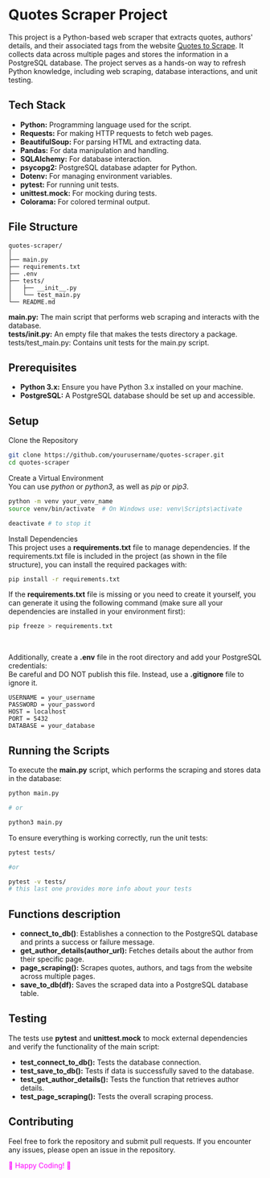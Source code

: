
# Quotes Scraper Project
This project is a Python-based web scraper that extracts quotes, authors' details, and their associated tags from the website [Quotes to Scrape](https://quotes.toscrape.com/). It collects data across multiple pages and stores the information in a PostgreSQL database. The project serves as a hands-on way to refresh Python knowledge, including web scraping, database interactions, and unit testing.

## Tech Stack
- **Python:** Programming language used for the script.
- **Requests:** For making HTTP requests to fetch web pages.
- **BeautifulSoup:** For parsing HTML and extracting data.
- **Pandas:** For data manipulation and handling.
- **SQLAlchemy:** For database interaction.
- **psycopg2:** PostgreSQL database adapter for Python.
- **Dotenv:** For managing environment variables.
- **pytest:** For running unit tests.
- **unittest.mock:** For mocking during tests.
- **Colorama:** For colored terminal output.


## File Structure

```plaintext
quotes-scraper/
│
├── main.py
├── requirements.txt
├── .env
├── tests/
│   ├── __init__.py
│   └── test_main.py
└── README.md
```

**main.py:** The main script that performs web scraping and interacts with the database.
<br>
**tests/__init__.py:** An empty file that makes the tests directory a package.
tests/test_main.py: Contains unit tests for the main.py script.

## Prerequisites
- **Python 3.x:** Ensure you have Python 3.x installed on your machine.
- **PostgreSQL:** A PostgreSQL database should be set up and accessible.

## Setup
Clone the Repository
```bash
git clone https://github.com/yourusername/quotes-scraper.git
cd quotes-scraper
```
Create a Virtual Environment
<br>
You can use *python* or *python3*, as well as *pip* or *pip3*.

```bash
python -m venv your_venv_name
source venv/bin/activate  # On Windows use: venv\Scripts\activate

deactivate # to stop it
```

Install Dependencies
<br>
This project uses a **requirements.txt** file to manage dependencies. If the requirements.txt file is included in the project (as shown in the file structure), you can install the required packages with:

```bash
pip install -r requirements.txt
```

If the **requirements.txt** file is missing or you need to create it yourself, you can generate it using the following command (make sure all your dependencies are installed in your environment first):

```bash
pip freeze > requirements.txt
```



<br>

Additionally, create a **.env** file in the root directory and add your PostgreSQL credentials:
<br> Be careful and DO NOT publish this file. Instead, use a **.gitignore** file to ignore it.

```env
USERNAME = your_username
PASSWORD = your_password
HOST = localhost
PORT = 5432
DATABASE = your_database
```

## Running the Scripts

To execute the **main.py** script, which performs the scraping and stores data in the database:

```bash
python main.py

# or

python3 main.py
```

To ensure everything is working correctly, run the unit tests:

```bash
pytest tests/

#or 

pytest -v tests/  
# this last one provides more info about your tests
```

## Functions description
- **connect_to_db()**: Establishes a connection to the PostgreSQL database and prints a success or failure message.
- **get_author_details(author_url):** Fetches details about the author from their specific page.
- **page_scraping():** Scrapes quotes, authors, and tags from the website across multiple pages.
- **save_to_db(df):** Saves the scraped data into a PostgreSQL database table.

## Testing
The tests use **pytest** and **unittest.mock** to mock external dependencies and verify the functionality of the main script:

- **test_connect_to_db():** Tests the database connection.
- **test_save_to_db():** Tests if data is successfully saved to the database.
- **test_get_author_details():** Tests the function that retrieves author details.
- **test_page_scraping():** Tests the overall scraping process.

## Contributing
Feel free to fork the repository and submit pull requests. If you encounter any issues, please open an issue in the repository.


<p style="color: magenta;">💖 Happy Coding! 💖</p>
